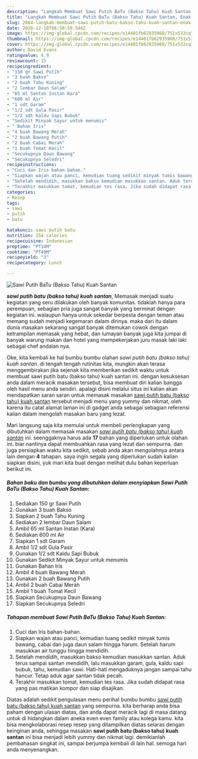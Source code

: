 ```yaml
---
description: "Langkah Membuat Sawi Putih BaTu (Bakso Tahu) Kuah Santan, Enak Banget"
title: "Langkah Membuat Sawi Putih BaTu (Bakso Tahu) Kuah Santan, Enak Banget"
slug: 2664-langkah-membuat-sawi-putih-batu-bakso-tahu-kuah-santan-enak-banget
date: 2020-12-18T06:50:59.546Z
image: https://img-global.cpcdn.com/recipes/e14401fb62935968/751x532cq70/sawi-putih-batu-bakso-tahu-kuah-santan-foto-resep-utama.jpg
thumbnail: https://img-global.cpcdn.com/recipes/e14401fb62935968/751x532cq70/sawi-putih-batu-bakso-tahu-kuah-santan-foto-resep-utama.jpg
cover: https://img-global.cpcdn.com/recipes/e14401fb62935968/751x532cq70/sawi-putih-batu-bakso-tahu-kuah-santan-foto-resep-utama.jpg
author: David Evans
ratingvalue: 4.9
reviewcount: 15
recipeingredient:
- "150 gr Sawi Putih"
- "3 buah Bakso"
- "2 buah Tahu Kuning"
- "2 lembar Daun Salam"
- "65 ml Santan Instan Kara"
- "600 ml Air"
- "1 sdt Garam"
- "1/2 sdt Gula Pasir"
- "1/2 sdt Kaldu Sapi Bubuk"
- "Sedikit Minyak Sayur untuk menumis"
- " Bahan Iris"
- "4 buah Bawang Merah"
- "2 buah Bawang Putih"
- "2 buah Cabai Merah"
- "1 buah Tomat Kecil"
- "Secukupnya Daun Bawang"
- "Secukupnya Seledri"
recipeinstructions:
- "Cuci dan Iris bahan-bahan."
- "Siapkan wajan atau panci, kemudian tuang sedikit minyak tumis bawang, cabai dan juga daun salam hingga harum. Setelah harum masukkan air tunggu hingga mendidih."
- "Setelah mendidih, masukkan bakso kemudian masukkan santan. Aduk terus sampai santan mendidih, lalu masukkan garam, gula, kaldu sapi bubuk, tahu, kemudian sawi. Hati-hati mengaduknya jangan sampai tahu hancur. Tetap aduk agar santan tidak pecah."
- "Terakhir masukkan tomat, kemudian tes rasa. Jika sudah didapat rasa yang pas matikan kompor dan siap disajikan."
categories:
- Resep
tags:
- sawi
- putih
- batu

katakunci: sawi putih batu 
nutrition: 154 calories
recipecuisine: Indonesian
preptime: "PT14M"
cooktime: "PT49M"
recipeyield: "3"
recipecategory: Lunch

---
```



![Sawi Putih BaTu (Bakso Tahu) Kuah Santan](https://img-global.cpcdn.com/recipes/e14401fb62935968/751x532cq70/sawi-putih-batu-bakso-tahu-kuah-santan-foto-resep-utama.jpg)

<b><i>sawi putih batu (bakso tahu) kuah santan</i></b>, Memasak menjadi suatu kegiatan yang seru dilakukan oleh banyak komunitas. tidaklah hanya para perempuan, sebagian pria juga sangat banyak yang berminat dengan kegiatan ini. walaupun hanya untuk sekedar berpesta dengan teman atau memang sudah menjadi kegemaran dalam dirinya. maka dari itu dalam dunia masakan sekarang sangat banyak ditemukan cowok dengan ketrampilan memasak yang hebat, dan lumayan banyak juga kita jumpai di banyak warung makan dan hotel yang mempekerjakan juru masak laki laki sebagai chef andalan nya.

Oke, kita kembali ke hal bumbu bumbu olahan <i>sawi putih batu (bakso tahu) kuah santan</i>. di tengah tengah rutinitas kita, mungkin akan terasa menggembirakan jika sejenak kita memberikan sedikit waktu untuk membuat sawi putih batu (bakso tahu) kuah santan ini. dengan kesuksesan anda dalam meracik masakan tersebut, bisa membuat diri kalian bangga oleh hasil menu anda sendiri. apalagi disini melalui situs ini kalian akan mendapatkan saran saran untuk memasak masakan <u>sawi putih batu (bakso tahu) kuah santan</u> tersebut menjadi menu yang yummy dan nikmat, oleh karena itu catat alamat laman ini di gadget anda sebagai sebagian referensi kalian dalam mengolah masakan baru yang lezat.




Mari langsung saja kita memulai untuk membeli perlengkapan yang dibutuhkan dalam memasak masakan <u><i>sawi putih batu (bakso tahu) kuah santan</i></u> ini. seenggaknya harus ada <b>17</b> bahan yang diperlukan untuk olahan ini. biar nantinya dapat membuahkan rasa yang lezat dan sempurna. dan juga persiapkan waktu kita sedikit, sebab anda akan mengolahnya antara lain dengan <b>4</b> tahapan. saya ingin segala yang diperlukan sudah kalian siapkan disini, yuk mari kita buat dengan melihat dulu bahan keperluan berikut ini.

<!--inarticleads1-->

##### Bahan baku dan bumbu yang dibutuhkan dalam menyiapkan Sawi Putih BaTu (Bakso Tahu) Kuah Santan:

1. Sediakan 150 gr Sawi Putih
1. Gunakan 3 buah Bakso
1. Siapkan 2 buah Tahu Kuning
1. Sediakan 2 lembar Daun Salam
1. Ambil 65 ml Santan Instan (Kara)
1. Sediakan 600 ml Air
1. Siapkan 1 sdt Garam
1. Ambil 1/2 sdt Gula Pasir
1. Gunakan 1/2 sdt Kaldu Sapi Bubuk
1. Gunakan Sedikit Minyak Sayur untuk menumis
1. Gunakan  Bahan Iris
1. Ambil 4 buah Bawang Merah
1. Gunakan 2 buah Bawang Putih
1. Ambil 2 buah Cabai Merah
1. Ambil 1 buah Tomat Kecil
1. Siapkan Secukupnya Daun Bawang
1. Siapkan Secukupnya Seledri




<!--inarticleads2-->

##### Tahapan membuat Sawi Putih BaTu (Bakso Tahu) Kuah Santan:

1. Cuci dan Iris bahan-bahan.
1. Siapkan wajan atau panci, kemudian tuang sedikit minyak tumis bawang, cabai dan juga daun salam hingga harum. Setelah harum masukkan air tunggu hingga mendidih.
1. Setelah mendidih, masukkan bakso kemudian masukkan santan. Aduk terus sampai santan mendidih, lalu masukkan garam, gula, kaldu sapi bubuk, tahu, kemudian sawi. Hati-hati mengaduknya jangan sampai tahu hancur. Tetap aduk agar santan tidak pecah.
1. Terakhir masukkan tomat, kemudian tes rasa. Jika sudah didapat rasa yang pas matikan kompor dan siap disajikan.




Diatas adalah sedikit pengulasan menu perihal bumbu bumbu <u>sawi putih batu (bakso tahu) kuah santan</u> yang sempurna. kita berharap anda bisa paham dengan ulasan diatas, dan anda dapat meracik lagi di masa datang untuk di hidangkan dalam aneka even even family atau kolega kamu. kita bisa mengkolaborasi resep resep yang ditampilkan diatas selaras dengan keinginan anda, sehingga masakan <b>sawi putih batu (bakso tahu) kuah santan</b> ini bisa menjadi lebih yummy dan nikmat lagi. demikianlah pembahasan singkat ini, sampai berjumpa kembali di lain hal. semoga hari anda menyenangkan.
